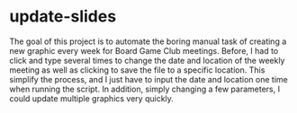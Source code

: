 # update-slides
The goal of this project is to automate the boring manual task of creating a new graphic every week for Board Game Club meetings. Before, I had to click and type several times to change the date and location of the weekly meeting as well as clicking to save the file to a specific location. This simplify the process, and I just have to input the date and location one time when running the script. In addition, simply changing a few parameters, I could update multiple graphics very quickly.
